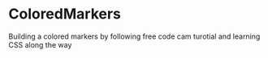 # ColoredMarkers
Building a colored markers by following free code cam turotial and learning CSS along the way
